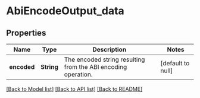 # AbiEncodeOutput_data
## Properties

| Name | Type | Description | Notes |
|------------ | ------------- | ------------- | -------------|
| **encoded** | **String** | The encoded string resulting from the ABI encoding operation. | [default to null] |

[[Back to Model list]](../README.md#documentation-for-models) [[Back to API list]](../README.md#documentation-for-api-endpoints) [[Back to README]](../README.md)

